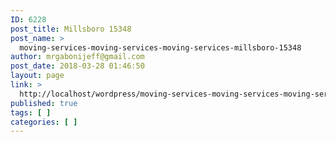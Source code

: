 ```yaml
---
ID: 6228
post_title: Millsboro 15348
post_name: >
  moving-services-moving-services-moving-services-millsboro-15348
author: mrgabonijeff@gmail.com
post_date: 2018-03-28 01:46:50
layout: page
link: >
  http://localhost/wordpress/moving-services-moving-services-moving-services-millsboro-15348/
published: true
tags: [ ]
categories: [ ]
---
```

